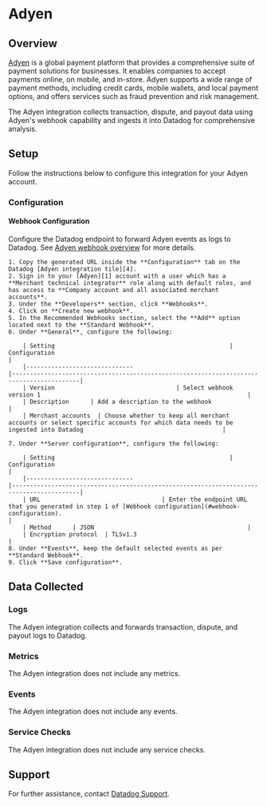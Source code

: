 # Adyen

## Overview
[Adyen][1] is a global payment platform that provides a comprehensive suite of payment solutions for businesses. It enables companies to accept payments online, on mobile, and in-store. Adyen supports a wide range of payment methods, including credit cards, mobile wallets, and local payment options, and offers services such as fraud prevention and risk management.

The Adyen integration collects transaction, dispute, and payout data using Adyen's webhook capability and ingests it into Datadog for comprehensive analysis.

## Setup

Follow the instructions below to configure this integration for your Adyen account.

### Configuration

#### Webhook Configuration
Configure the Datadog endpoint to forward Adyen events as logs to Datadog. See [Adyen webhook overview][2] for more details.

    1. Copy the generated URL inside the **Configuration** tab on the Datadog [Adyen integration tile][4].
    2. Sign in to your [Adyen][1] account with a user which has a **Merchant technical integrator** role along with default roles, and has access to **Company account and all associated merchant accounts**.
    3. Under the **Developers** section, click **Webhooks**.
    4. Click on **Create new webhook**.
    5. In the Recommended Webhooks section, select the **Add** option located next to the **Standard Webhook**.
    6. Under **General**, configure the following:

        | Setting                                                 | Configuration                                                                             |
        |------------------------------                                          |-----------------------------------------------------------------------------------------|
        | Version                                  | Select webhook version 1                                                          |
        | Description      | Add a description to the webhook                                           |
        | Merchant accounts  | Choose whether to keep all merchant accounts or select specific accounts for which data needs to be ingested into Datadog                                       |
    
    7. Under **Server configuration**, configure the following:

        | Setting                                                 | Configuration                                                                             |
        |------------------------------                                          |-----------------------------------------------------------------------------------------|
        | URL                                  | Enter the endpoint URL that you generated in step 1 of [Webhook configuration](#webhook-configuration).                                                          |
        | Method      | JSON                                           |
        | Encryption protocol  | TLSv1.3                                       |
    8. Under **Events**, keep the default selected events as per **Standard Webhook**.
    9. Click **Save configuration**.


## Data Collected

### Logs

The Adyen integration collects and forwards transaction, dispute, and payout logs to Datadog.

### Metrics

The Adyen integration does not include any metrics.

### Events

The Adyen integration does not include any events.

### Service Checks

The Adyen integration does not include any service checks.

## Support

For further assistance, contact [Datadog Support][3].

[1]: https://www.adyen.com/
[2]: https://docs.adyen.com/development-resources/webhooks/
[3]: https://docs.datadoghq.com/help/
[4]: https://app.datadoghq.com/integrations/adyen